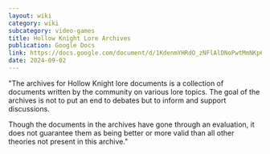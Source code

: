 ```yaml
---
layout: wiki
category: wiki
subcategory: video-games
title: Hollow Knight Lore Archives
publication: Google Docs
link: https://docs.google.com/document/d/1KdenmYHRdO_zNFlAlDNoPwtMmNKp6jwW50SLhG-2xPQ/edit
date: 2024-09-02
---
```


"The archives for Hollow Knight lore documents is a collection of documents written by the community on various lore topics. The goal of the archives is not to put an end to debates but to inform and support discussions.

Though the documents in the archives have gone through an evaluation, it does not guarantee them as being better or more valid than all other theories not present in this archive."
